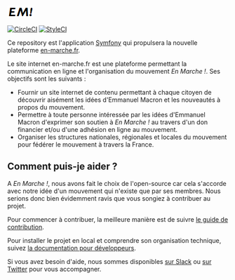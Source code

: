 ![En Marche !, le mouvement d'Emmanuel Macron](https://github.com/EnMarche/en-marche.fr/blob/master/web/logo/small_bg_white.jpg)

[![CircleCI](https://circleci.com/gh/EnMarche/en-marche.fr/tree/master.svg?style=svg)](https://circleci.com/gh/EnMarche/en-marche.fr/tree/master)
[![StyleCI](https://styleci.io/repos/76485630/shield?branch=master)](https://styleci.io/repos/76485630)

Ce repository est l'application [Symfony](http://symfony.com) qui propulsera la nouvelle plateforme
[en-marche.fr](https://en-marche.fr).

Le site internet en-marche.fr est une plateforme permettant la communication en ligne et l'organisation du mouvement
*En Marche !*. Ses objectifs sont les suivants :

- Fournir un site internet de contenu permettant à chaque citoyen de découvrir aisément les idées d'Emmanuel Macron et
  les nouveautés à propos du mouvement.
- Permettre à toute personne intéressée par les idées d'Emmanuel Macron d'exprimer son soutien à *En Marche !* au travers
  d'un don financier et/ou d'une adhésion en ligne au mouvement.
- Organiser les structures nationales, régionales et locales du mouvement pour fédérer le mouvement à travers la France.

## Comment puis-je aider ?

A *En Marche !*, nous avons fait le choix de l'open-source car cela s'accorde avec notre idée d'un mouvement qui
n'existe que par ses membres. Nous serions donc bien évidemment ravis que vous songiez à contribuer au projet.

Pour commencer à contribuer, la meilleure manière est de suivre [le guide de contribution](CONTRIBUTING.md).

Pour installer le projet en local et comprendre son organisation technique, suivez 
[la documentation pour développeurs](docs).

Si vous avez besoin d'aide, nous sommes disponibles [sur Slack](https://slack.en-marche.fr) ou 
[sur Twitter](https://twitter.com/enmarchetech) pour vous accompagner.
